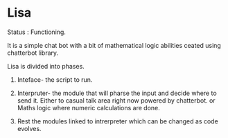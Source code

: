 # Lisa

Status : Functioning.

It is a simple chat bot with a bit of mathematical logic abilities ceated using chatterbot library.

Lisa is divided into phases. 

1) Inteface- the script to run. 

2) Interpruter- the module that will pharse the input and decide where to send it.
                Either to casual talk area right now powered by chatterbot.
                or Maths logic where numeric calculations are done.
3) Rest the modules linked to intrerpreter which can be changed as code evolves.
